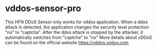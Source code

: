 # vddos-sensor-pro
This HFN DDoS Sensor only works for vddos application. When a ddos ​​attack is detected, the application changes the security level protection "no" to "captcha". After the ddos ​​attack is stopped by the attacker, it automatically switches from "captcha" to "no"
More details about vDDoS can be found on the official website https://vddos.voduy.com
